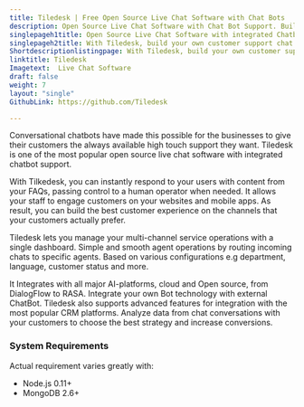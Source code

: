 ```yaml
---
title: Tiledesk | Free Open Source Live Chat Software with Chat Bots
description: Open Source Live Chat Software with Chat Bot Support. Build your own customer support with a multi-channel platform for Web, Android and iOS.
singlepageh1title: Open Source Live Chat Software with integrated Chatbots.
singlepageh2title: With Tiledesk, build your own customer support chat bots and instantly response to your customers.
Shortdescriptionlistingpage: With Tiledesk, build your own customer support chat bots and instantly response to your customers.
linktitle: Tiledesk
Imagetext:  Live Chat Software 
draft: false
weight: 7
layout: "single"
GithubLink: https://github.com/Tiledesk

---
```


Conversational chatbots have made this possible for the businesses to give their customers the always available high touch support they want. Tiledesk is one of the most popular open source live chat software with integrated chatbot support.

With Tilkedesk, you can instantly respond to your users with content from your FAQs, passing control to a human operator when needed. It allows your staff to engage customers on your websites and mobile apps. As result, you can build the best customer experience on the channels that your customers actually prefer.

Tiledesk lets you manage your multi-channel service operations with a single dashboard. Simple and smooth agent operations by routing incoming chats to specific agents. Based on various configurations e.g department, language, customer status and more.

It Integrates with all major AI-platforms, cloud and Open source, from DialogFlow to RASA. Integrate your own Bot technology with external ChatBot. Tiledesk also supports advanced features for integration with the most popular CRM platforms. Analyze data from chat conversations with your customers to choose the best strategy and increase conversions.

### System Requirements

Actual requirement varies greatly with:

- Node.js 0.11+
- MongoDB 2.6+
 